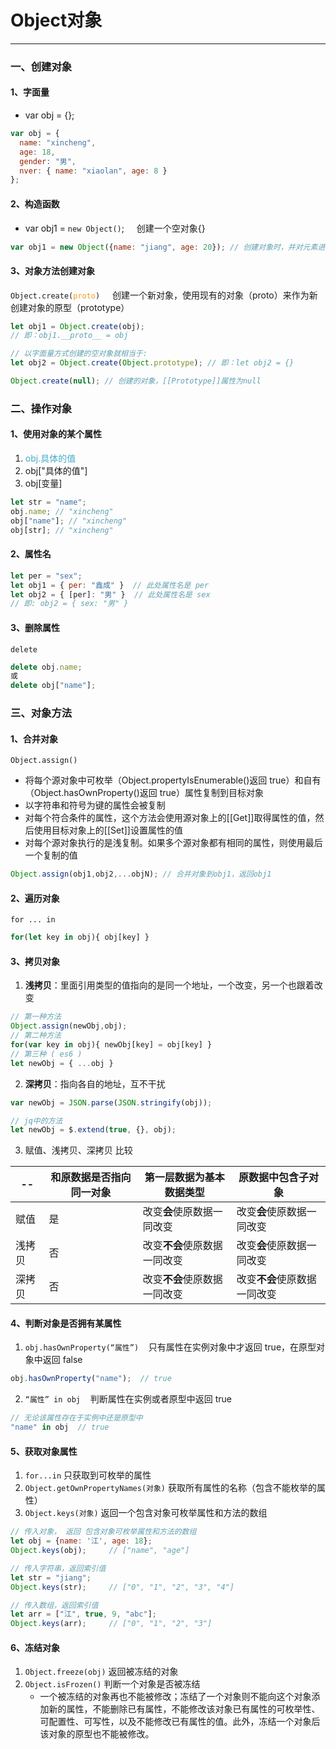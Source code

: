 # Object对象

---

### 一、创建对象

#### 1、字面量

* var obj = {};

```js
var obj = {
  name: "xincheng",
  age: 18,
  gender: "男",
  nver: { name: "xiaolan", age: 8 }
};
```

#### 2、构造函数

* var obj1 =  <code>new Object()</code>;  &nbsp;&nbsp;&nbsp;&nbsp;创建一个空对象{}

```js
var obj1 = new Object({name: "jiang", age: 20}); // 创建对象时，并对元素进行赋值
```

#### 3、对象方法创建对象

<code>Object.create(<font color="#fd971f">proto</font>)</code>  &nbsp;&nbsp;&nbsp;&nbsp;创建一个新对象，使用现有的对象（proto）来作为新创建对象的原型（prototype）

```js
let obj1 = Object.create(obj);
// 即：obj1.__proto__ = obj

// 以字面量方式创建的空对象就相当于:
let obj2 = Object.create(Object.prototype); // 即：let obj2 = {}

Object.create(null); // 创建的对象，[[Prototype]]属性为null
```

### 二、操作对象

#### 1、使用对象的某个属性

1. <font color="#46acc8">obj.具体的值</font>
2. obj["具体的值"]
3. obj[变量]

```js
let str = "name";
obj.name; // "xincheng"
obj["name"]; // "xincheng"
obj[str]; // "xincheng"
```

#### 2、属性名

```js
let per = "sex";
let obj1 = { per: "鑫成" }  // 此处属性名是 per
let obj2 = { [per]: "男" }  // 此处属性名是 sex
// 即: obj2 = { sex: "男" }
```

#### 3、删除属性

<code>delete</code>

```js
delete obj.name;
或
delete obj["name"];
```

### 三、对象方法

#### 1、合并对象

<code>Object.assign()</code>

* 将每个源对象中可枚举（Object.propertyIsEnumerable()返回 true）和自有（Object.hasOwnProperty()返回 true）属性复制到目标对象
* 以字符串和符号为键的属性会被复制
* 对每个符合条件的属性，这个方法会使用源对象上的[[Get]]取得属性的值，然后使用目标对象上的[[Set]]设置属性的值
* 对每个源对象执行的是浅复制。如果多个源对象都有相同的属性，则使用最后一个复制的值

```js
Object.assign(obj1,obj2,...objN); // 合并对象到obj1，返回obj1
```

#### 2、遍历对象

<code>for ... in</code>

```js
for(let key in obj){ obj[key] }
```

#### 3、拷贝对象

1. **浅拷贝**：里面引用类型的值指向的是同一个地址，一个改变，另一个也跟着改变

```js
// 第一种方法
Object.assign(newObj,obj);
// 第二种方法
for(var key in obj){ newObj[key] = obj[key] }
// 第三种 ( es6 )
let newObj = { ...obj }
```

2. **深拷贝**：指向各自的地址，互不干扰

```js
var newObj = JSON.parse(JSON.stringify(obj));

// jq中的方法
let newObj = $.extend(true, {}, obj);
```

3. 赋值、浅拷贝、深拷贝 比较

|--|和原数据是否指向同一对象|第一层数据为基本数据类型|原数据中包含子对象|
|------|------|-------|------|
|赋值|是|改变**会**使原数据一同改变|改变**会**使原数据一同改变|
|浅拷贝|否|改变**不会**使原数据一同改变|改变**会**使原数据一同改变|
|深拷贝|否|改变**不会**使原数据一同改变|改变**不会**使原数据一同改变|

#### 4、判断对象是否拥有某属性

1. <code>obj.hasOwnProperty(“属性”)</code> &nbsp;&nbsp;&nbsp;只有属性在实例对象中才返回 true，在原型对象中返回 false

```js
obj.hasOwnProperty("name");  // true
```

2. <code>“属性” in obj</code> &nbsp;&nbsp;&nbsp;判断属性在实例或者原型中返回 true

```js
// 无论该属性存在于实例中还是原型中
"name" in obj  // true
```

#### 5、获取对象属性

1. <code>for...in</code>   只获取到可枚举的属性
2. <code>Object.getOwnPropertyNames(对象)</code> 获取所有属性的名称（包含不能枚举的属性）
3. <code>Object.keys(对象)</code> 返回一个包含对象可枚举属性和方法的数组

```js
// 传入对象， 返回 包含对象可枚举属性和方法的数组
let obj = {name: '江', age: 18};
Object.keys(obj);     // ["name", "age"]

// 传入字符串，返回索引值
let str = "jiang";
Object.keys(str);     // ["0", "1", "2", "3", "4"]

// 传入数组，返回索引值
let arr = ["江", true, 9, "abc"];
Object.keys(arr);     // ["0", "1", "2", "3"]
```

#### 6、冻结对象

1. <code>Object.freeze(obj)</code>    返回被冻结的对象
2. <code>Object.isFrozen()</code>     判断一个对象是否被冻结
    * 一个被冻结的对象再也不能被修改；冻结了一个对象则不能向这个对象添加新的属性，不能删除已有属性，不能修改该对象已有属性的可枚举性、可配置性、可写性，以及不能修改已有属性的值。此外，冻结一个对象后该对象的原型也不能被修改。
